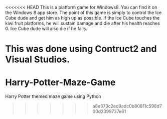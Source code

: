 <<<<<<< HEAD
This is a platform game for Windows8. You can find it on the Windows 8 app store.
The point of this game is simply to control the Ice Cube dude and get him as high up as possible.
If the Ice Cube touches the kiwi fruit platforms, he will sustain damage and die after his health reaches 0.
Ice Cube dude will also die if he falls.

This was done using Contruct2 and Visual Studios.
=======
# Harry-Potter-Maze-Game
Harry Potter themed maze game using Python
>>>>>>> a8e373c2ed9adc0b80811c598d700d2399737e61
